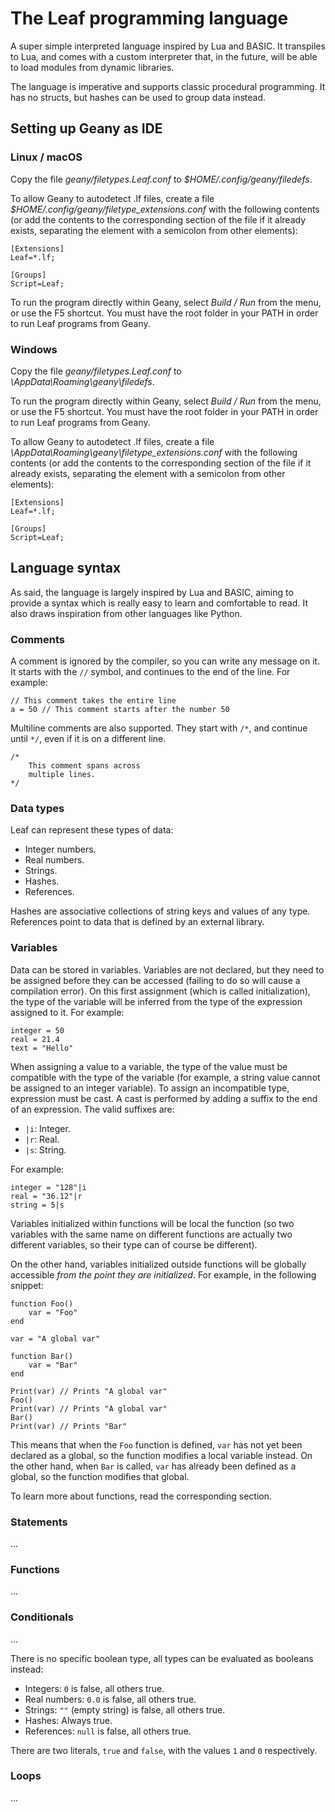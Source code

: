 # The Leaf programming language

A super simple interpreted language inspired by Lua and BASIC. It transpiles to Lua, and comes with a
custom interpreter that, in the future, will be able to load modules from dynamic libraries.

The language is imperative and supports classic procedural programming. It has no structs, but
hashes can be used to group data instead.

## Setting up Geany as IDE

### Linux / macOS

Copy the file *geany/filetypes.Leaf.conf* to *$HOME/.config/geany/filedefs*.

To allow Geany to autodetect .lf files, create a file *$HOME/.config/geany/filetype_extensions.conf* with
the following contents (or add the contents to the corresponding section of the file if it already exists,
separating the element with a semicolon from other elements):

```
[Extensions]
Leaf=*.lf;

[Groups]
Script=Leaf;
```

To run the program directly within Geany, select *Build / Run* from the menu, or use the F5 shortcut.
You must have the root folder in your PATH in order to run Leaf programs from Geany.

### Windows

Copy the file *geany/filetypes.Leaf.conf* to *<User>\AppData\Roaming\geany\filedefs*.

To run the program directly within Geany, select *Build / Run* from the menu, or use the F5 shortcut.
You must have the root folder in your PATH in order to run Leaf programs from Geany.

To allow Geany to autodetect .lf files, create a file *<User>\AppData\Roaming\geany\filetype_extensions.conf* with
the following contents (or add the contents to the corresponding section of the file if it already exists,
separating the element with a semicolon from other elements):

```
[Extensions]
Leaf=*.lf;

[Groups]
Script=Leaf;
```

## Language syntax

As said, the language is largely inspired by Lua and BASIC, aiming to provide a syntax which is really easy
to learn and comfortable to read. It also draws inspiration from other languages like Python.

### Comments

A comment is ignored by the compiler, so you can write any message on it. It starts with the `//`
symbol, and continues to the end of the line. For example:

```
// This comment takes the entire line
a = 50 // This comment starts after the number 50
```

Multiline comments are also supported. They start with `/*`, and continue until `*/`, even if
it is on a different line.

```
/*
    This comment spans across
    multiple lines.
*/
```

### Data types

Leaf can represent these types of data:

* Integer numbers.
* Real numbers.
* Strings.
* Hashes.
* References.

Hashes are associative collections of string keys and values of any type. References point to data that is defined by an external library.

### Variables

Data can be stored in variables. Variables are not declared, but they need to be assigned before
they can be accessed (failing to do so will cause a compilation error). On this first assignment
(which is called initialization), the type of the variable will be inferred from the type of the
expression assigned to it. For example:

```
integer = 50
real = 21.4
text = "Hello"
```

When assigning a value to a variable, the type of the value must be compatible with the type of the
variable (for example, a string value cannot be assigned to an integer variable). To assign an
incompatible type, expression must be cast. A cast is performed by adding a suffix to the end of an
expression. The valid suffixes are:

* `|i`: Integer.
* `|r`: Real.
* `|s`: String.

For example:

```
integer = "128"|i
real = "36.12"|r
string = 5|s
```

Variables initialized within functions will be local the function (so two variables with the same
name on different functions are actually two different variables, so their type can of course be
different).

On the other hand, variables initialized outside functions will be globally accessible *from the
point they are initialized*. For example, in the following snippet:

```
function Foo()
    var = "Foo"
end

var = "A global var"

function Bar()
    var = "Bar"
end

Print(var) // Prints "A global var"
Foo()
Print(var) // Prints "A global var"
Bar()
Print(var) // Prints "Bar"
```

This means that when the `Foo` function is defined, `var` has not yet been declared as a global,
so the function modifies a local variable instead. On the other hand, when `Bar` is called, `var`
has already been defined as a global, so the function modifies that global.

To learn more about functions, read the corresponding section.

### Statements

...

### Functions

...

### Conditionals

...

There is no specific boolean type, all types can be evaluated as booleans instead:

* Integers: `0` is false, all others true.
* Real numbers: `0.0` is false, all others true.
* Strings: `""` (empty string) is false, all others true.
* Hashes: Always true.
* References: `null` is false, all others true.

There are two literals, `true` and `false`, with the values `1` and `0` respectively.

### Loops

...

